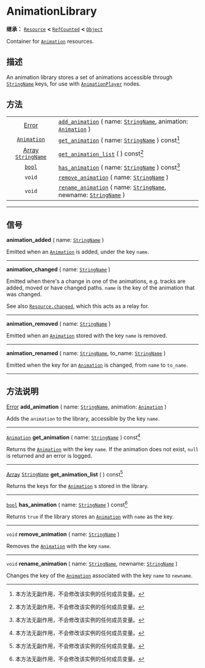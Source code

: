 <!-- ⚠ 请勿编辑本文件 ⚠ -->
<!-- 本文档使用脚本从 WeDot 引擎源码仓库生成。 -->
<!-- 生成脚本：https://github.com/WeDot-Engine/WeDot/tree/4.3/doc/tools/make_md.py； -->
<!-- 原文件：https://github.com/WeDot-Engine/WeDot/tree/4.3/doc/classes/AnimationLibrary.xml。 -->

<div id="_class_animationlibrary"></div>

# AnimationLibrary

**继承：** [`Resource`](class_resource.md) **<** [`RefCounted`](class_refcounted.md) **<** [`Object`](class_object.md)

Container for [`Animation`](class_animation.md) resources.

## 描述

An animation library stores a set of animations accessible through [`StringName`](class_stringname.md) keys, for use with [`AnimationPlayer`](class_animationplayer.md) nodes.

## 方法

|||
|:-:|:--|
| [Error](#enum_@globalscope_error)                           | [`add_animation`](#class_animationlibrary_method_add_animation) ( name: [`StringName`](class_stringname.md), animation: [`Animation`](class_animation.md) )       |
| [`Animation`](class_animation.md)                           | [`get_animation`](#class_animationlibrary_method_get_animation) ( name: [`StringName`](class_stringname.md) ) const[^const]                                       |
| [Array](class_array.md) [`StringName`](class_stringname.md) | [`get_animation_list`](#class_animationlibrary_method_get_animation_list) ( ) const[^const]                                                                       |
| [`bool`](class_bool.md)                                     | [`has_animation`](#class_animationlibrary_method_has_animation) ( name: [`StringName`](class_stringname.md) ) const[^const]                                       |
| `void`                                                      | [`remove_animation`](#class_animationlibrary_method_remove_animation) ( name: [`StringName`](class_stringname.md) )                                               |
| `void`                                                      | [`rename_animation`](#class_animationlibrary_method_rename_animation) ( name: [`StringName`](class_stringname.md), newname: [`StringName`](class_stringname.md) ) |

<!-- rst-class:: classref-section-separator -->

---

## 信号

<div id="_class_class_animationlibrary_signal_animation_added"></div>

**animation_added** ( name: [`StringName`](class_stringname.md) ) <div id="class_animationlibrary_signal_animation_added"></div>

Emitted when an [`Animation`](class_animation.md) is added, under the key `name`.

<!-- rst-class:: classref-item-separator -->

---

<div id="_class_class_animationlibrary_signal_animation_changed"></div>

**animation_changed** ( name: [`StringName`](class_stringname.md) ) <div id="class_animationlibrary_signal_animation_changed"></div>

Emitted when there's a change in one of the animations, e.g. tracks are added, moved or have changed paths. `name` is the key of the animation that was changed.

See also [`Resource.changed`](#class_resource_signal_changed), which this acts as a relay for.

<!-- rst-class:: classref-item-separator -->

---

<div id="_class_class_animationlibrary_signal_animation_removed"></div>

**animation_removed** ( name: [`StringName`](class_stringname.md) ) <div id="class_animationlibrary_signal_animation_removed"></div>

Emitted when an [`Animation`](class_animation.md) stored with the key `name` is removed.

<!-- rst-class:: classref-item-separator -->

---

<div id="_class_class_animationlibrary_signal_animation_renamed"></div>

**animation_renamed** ( name: [`StringName`](class_stringname.md), to_name: [`StringName`](class_stringname.md) ) <div id="class_animationlibrary_signal_animation_renamed"></div>

Emitted when the key for an [`Animation`](class_animation.md) is changed, from `name` to `to_name`.

<!-- rst-class:: classref-section-separator -->

---

## 方法说明

<div id="_class_animationlibrary_method_add_animation"></div>

[Error](#enum_@globalscope_error) **add_animation** ( name: [`StringName`](class_stringname.md), animation: [`Animation`](class_animation.md) )<div id="class_animationlibrary_method_add_animation"></div>

Adds the `animation` to the library, accessible by the key `name`.

<!-- rst-class:: classref-item-separator -->

---

<div id="_class_animationlibrary_method_get_animation"></div>

[`Animation`](class_animation.md) **get_animation** ( name: [`StringName`](class_stringname.md) ) const[^const]<div id="class_animationlibrary_method_get_animation"></div>

Returns the [`Animation`](class_animation.md) with the key `name`. If the animation does not exist, `null` is returned and an error is logged.

<!-- rst-class:: classref-item-separator -->

---

<div id="_class_animationlibrary_method_get_animation_list"></div>

[Array](class_array.md) [`StringName`](class_stringname.md) **get_animation_list** ( ) const[^const]<div id="class_animationlibrary_method_get_animation_list"></div>

Returns the keys for the [`Animation`](class_animation.md) s stored in the library.

<!-- rst-class:: classref-item-separator -->

---

<div id="_class_animationlibrary_method_has_animation"></div>

[`bool`](class_bool.md) **has_animation** ( name: [`StringName`](class_stringname.md) ) const[^const]<div id="class_animationlibrary_method_has_animation"></div>

Returns `true` if the library stores an [`Animation`](class_animation.md) with `name` as the key.

<!-- rst-class:: classref-item-separator -->

---

<div id="_class_animationlibrary_method_remove_animation"></div>

`void` **remove_animation** ( name: [`StringName`](class_stringname.md) )<div id="class_animationlibrary_method_remove_animation"></div>

Removes the [`Animation`](class_animation.md) with the key `name`.

<!-- rst-class:: classref-item-separator -->

---

<div id="_class_animationlibrary_method_rename_animation"></div>

`void` **rename_animation** ( name: [`StringName`](class_stringname.md), newname: [`StringName`](class_stringname.md) )<div id="class_animationlibrary_method_rename_animation"></div>

Changes the key of the [`Animation`](class_animation.md) associated with the key `name` to `newname`.

[^virtual]: 本方法通常需要用户覆盖才能生效。
[^const]: 本方法无副作用，不会修改该实例的任何成员变量。
[^vararg]: 本方法除了能接受在此处描述的参数外，还能够继续接受任意数量的参数。
[^constructor]: 本方法用于构造某个类型。
[^static]: 调用本方法无需实例，可直接使用类名进行调用。
[^operator]: 本方法描述的是使用本类型作为左操作数的有效运算符。
[^bitfield]: 这个值是由下列位标志构成位掩码的整数。
[^void]: 无返回值。
